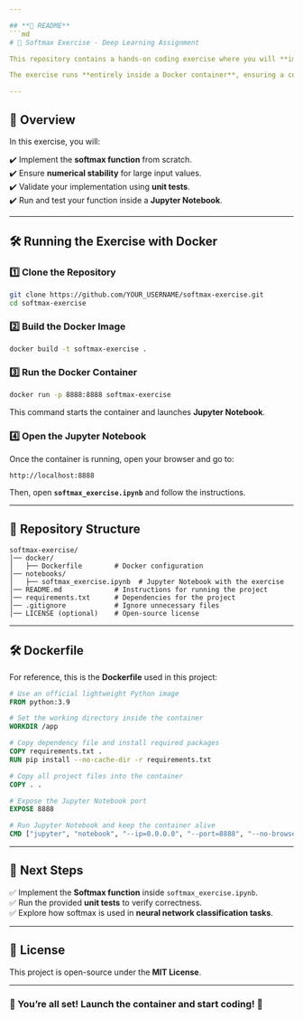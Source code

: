 ```yaml
---

## **📌 README**
```md
# 🚀 Softmax Exercise - Deep Learning Assignment

This repository contains a hands-on coding exercise where you will **implement the Softmax function** in Python. This function is a crucial component in neural networks for multi-class classification.

The exercise runs **entirely inside a Docker container**, ensuring a consistent execution environment.

---
```


## 📖 Overview

In this exercise, you will:

✔️ Implement the **softmax function** from scratch.  
✔️ Ensure **numerical stability** for large input values.  
✔️ Validate your implementation using **unit tests**.  
✔️ Run and test your function inside a **Jupyter Notebook**.  

---

## 🛠️ Running the Exercise with Docker

### **1️⃣ Clone the Repository**
```sh
git clone https://github.com/YOUR_USERNAME/softmax-exercise.git
cd softmax-exercise
```

### **2️⃣ Build the Docker Image**
```sh
docker build -t softmax-exercise .
```

### **3️⃣ Run the Docker Container**
```sh
docker run -p 8888:8888 softmax-exercise
```
This command starts the container and launches **Jupyter Notebook**.

### **4️⃣ Open the Jupyter Notebook**
Once the container is running, open your browser and go to:
```
http://localhost:8888
```
Then, open **`softmax_exercise.ipynb`** and follow the instructions.

---

## **📂 Repository Structure**
```
softmax-exercise/
│── docker/
│   ├── Dockerfile        # Docker configuration
│── notebooks/
│   ├── softmax_exercise.ipynb  # Jupyter Notebook with the exercise
│── README.md             # Instructions for running the project
│── requirements.txt      # Dependencies for the project
│── .gitignore            # Ignore unnecessary files
│── LICENSE (optional)    # Open-source license
```

---

## 🛠️ Dockerfile

For reference, this is the **Dockerfile** used in this project:

```dockerfile
# Use an official lightweight Python image
FROM python:3.9

# Set the working directory inside the container
WORKDIR /app

# Copy dependency file and install required packages
COPY requirements.txt .
RUN pip install --no-cache-dir -r requirements.txt

# Copy all project files into the container
COPY . .

# Expose the Jupyter Notebook port
EXPOSE 8888

# Run Jupyter Notebook and keep the container alive
CMD ["jupyter", "notebook", "--ip=0.0.0.0", "--port=8888", "--no-browser", "--allow-root", "--NotebookApp.token=''", "--NotebookApp.notebook_dir=/app"]
```

---

## 🎯 Next Steps
✅ Implement the **Softmax function** inside `softmax_exercise.ipynb`.  
✅ Run the provided **unit tests** to verify correctness.  
✅ Explore how softmax is used in **neural network classification tasks**.  

---

## 📜 License
This project is open-source under the **MIT License**.

---

### 🎉 You’re all set! Launch the container and start coding! 🚀
```

